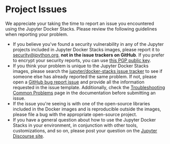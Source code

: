 # Project Issues

We appreciate your taking the time to report an issue you encountered using the Jupyter Docker Stacks.
Please review the following guidelines when reporting your problem.

- If you believe you've found a security vulnerability in any of the Jupyter projects included in Jupyter Docker Stacks images,
  please report it to [security@ipython.org](mailto:security@ipython.org), **not in the issue trackers on GitHub**.
  If you prefer to encrypt your security reports, you can use [this PGP public key](https://github.com/jupyter/jupyter.github.io/blob/HEAD/assets/ipython_security.asc).
- If you think your problem is unique to the Jupyter Docker Stacks images,
  please search the [jupyter/docker-stacks issue tracker](https://github.com/jupyter/docker-stacks/issues)
  to see if someone else has already reported the same problem.
  If not, please open a [GitHub bug report issue](https://github.com/jupyter/docker-stacks/issues/new?assignees=&labels=type%3ABug&template=bug_report.md&title=)
  and provide all the information requested in the issue template.
  Additionally, check the [Troubleshooting Common Problems](../using/troubleshooting.md) page in the documentation before submitting an issue.
- If the issue you're seeing is with one of the open-source libraries included in the Docker images and is reproducible outside the images,
  please file a bug with the appropriate open-source project.
- If you have a general question about how to use the Jupyter Docker Stacks in your environment,
  in conjunction with other tools, customizations, and so on,
  please post your question on the [Jupyter Discourse site](https://discourse.jupyter.org).
